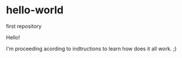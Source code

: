 # hello-world
first repository


Hello!

I'm proceeding acording to indtructions to learn how does it all work. ;)
